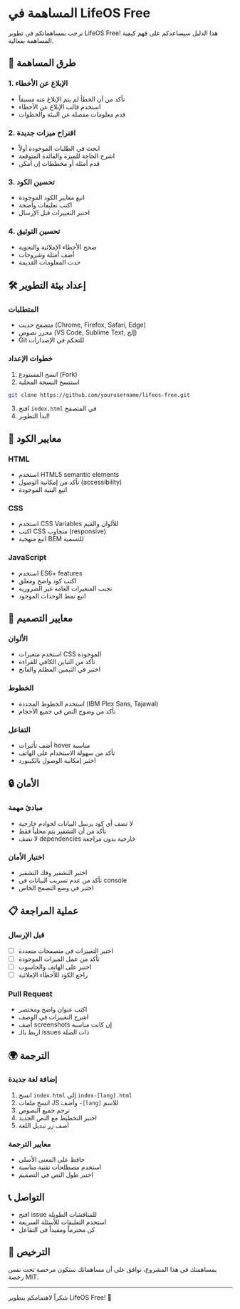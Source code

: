# المساهمة في LifeOS Free

نرحب بمساهماتكم في تطوير LifeOS Free! هذا الدليل سيساعدكم على فهم كيفية المساهمة بفعالية.

## 🤝 طرق المساهمة

### 1. الإبلاغ عن الأخطاء
- تأكد من أن الخطأ لم يتم الإبلاغ عنه مسبقاً
- استخدم قالب الإبلاغ عن الأخطاء
- قدم معلومات مفصلة عن البيئة والخطوات

### 2. اقتراح ميزات جديدة
- ابحث في الطلبات الموجودة أولاً
- اشرح الحاجة للميزة والفائدة المتوقعة
- قدم أمثلة أو مخططات إن أمكن

### 3. تحسين الكود
- اتبع معايير الكود الموجودة
- اكتب تعليقات واضحة
- اختبر التغييرات قبل الإرسال

### 4. تحسين التوثيق
- صحح الأخطاء الإملائية والنحوية
- أضف أمثلة وشروحات
- حدث المعلومات القديمة

## 🛠️ إعداد بيئة التطوير

### المتطلبات
- متصفح حديث (Chrome, Firefox, Safari, Edge)
- محرر نصوص (VS Code, Sublime Text, إلخ)
- Git للتحكم في الإصدارات

### خطوات الإعداد
1. انسخ المستودع (Fork)
2. استنسخ النسخة المحلية
```bash
git clone https://github.com/yourusername/lifeos-free.git
```
3. افتح `index.html` في المتصفح
4. ابدأ التطوير!

## 📝 معايير الكود

### HTML
- استخدم HTML5 semantic elements
- تأكد من إمكانية الوصول (accessibility)
- اتبع البنية الموجودة

### CSS
- استخدم CSS Variables للألوان والقيم
- اكتب CSS متجاوب (responsive)
- اتبع منهجية BEM للتسمية

### JavaScript
- استخدم ES6+ features
- اكتب كود واضح ومعلق
- تجنب المتغيرات العامة غير الضرورية
- اتبع نمط الوحدات الموجود

## 🎨 معايير التصميم

### الألوان
- استخدم متغيرات CSS الموجودة
- تأكد من التباين الكافي للقراءة
- اختبر في الثيمين المظلم والفاتح

### الخطوط
- استخدم الخطوط المحددة (IBM Plex Sans, Tajawal)
- تأكد من وضوح النص في جميع الأحجام

### التفاعل
- أضف تأثيرات hover مناسبة
- تأكد من سهولة الاستخدام على الهاتف
- اختبر إمكانية الوصول بالكيبورد

## 🔒 الأمان

### مبادئ مهمة
- لا تضف أي كود يرسل البيانات لخوادم خارجية
- تأكد من أن التشفير يتم محلياً فقط
- لا تضف dependencies خارجية بدون مراجعة

### اختبار الأمان
- اختبر التشفير وفك التشفير
- تأكد من عدم تسريب البيانات في console
- اختبر في وضع التصفح الخاص

## 📋 عملية المراجعة

### قبل الإرسال
- [ ] اختبر التغييرات في متصفحات متعددة
- [ ] تأكد من عمل الميزات الموجودة
- [ ] اختبر على الهاتف والحاسوب
- [ ] راجع الكود للأخطاء الإملائية

### Pull Request
- اكتب عنوان واضح ومختصر
- اشرح التغييرات في الوصف
- أضف screenshots إن كانت مناسبة
- اربط بالـ issues ذات الصلة

## 🌍 الترجمة

### إضافة لغة جديدة
1. انسخ `index.html` إلى `index-[lang].html`
2. انسخ ملفات JS وأضف `-[lang]` للاسم
3. ترجم جميع النصوص
4. اختبر التخطيط مع النص الجديد
5. أضف زر تبديل اللغة

### معايير الترجمة
- حافظ على المعنى الأصلي
- استخدم مصطلحات تقنية مناسبة
- اختبر طول النص في التصميم

## 📞 التواصل

- افتح issue للمناقشات الطويلة
- استخدم التعليقات للأسئلة السريعة
- كن محترماً ومفيداً في التفاعل

## 📄 الترخيص

بمساهمتك في هذا المشروع، توافق على أن مساهماتك ستكون مرخصة تحت نفس رخصة MIT.

---

شكراً لاهتمامكم بتطوير LifeOS Free! 🚀